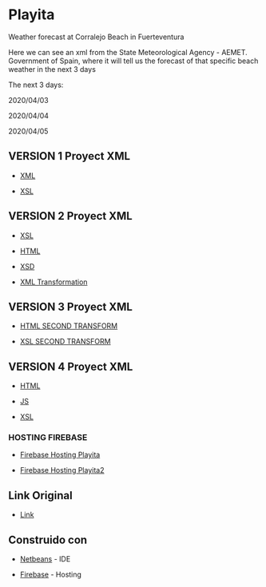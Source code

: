 # Playita
Weather forecast at Corralejo Beach in Fuerteventura

Here we can see an xml from the State Meteorological Agency - AEMET. Government of Spain, where it will tell us the forecast of that specific beach weather in the next 3 days

The next 3 days:

2020/04/03

2020/04/04

2020/04/05

## VERSION 1 Proyect XML
* [XML](https://github.com/SergioPA11/Playita/blob/master/Playita.xml)

* [XSL](https://github.com/SergioPA11/Playita/blob/master/Playita.xsl)

## VERSION 2 Proyect XML
* [XSL](https://github.com/SergioPA11/Playita/blob/master/stylesheet_playita.xsl)

* [HTML](https://github.com/SergioPA11/Playita/blob/master/Playita_output.html)

* [XSD](https://github.com/SergioPA11/Playita/blob/master/XmlSchema_playita.xsd)

* [XML Transformation](https://github.com/SergioPA11/Playita/blob/master/Playita_output.xml)

## VERSION 3 Proyect XML

* [HTML SECOND TRANSFORM](https://github.com/SergioPA11/Playita/blob/master/Playita2_output.html)

* [XSL SECOND TRANSFORM](https://github.com/SergioPA11/Playita/blob/master/playitaxsl2.xsl)

## VERSION 4 Proyect XML

* [HTML](https://github.com/SergioPA11/Playita/blob/master/public/Playita.html)

* [JS](https://github.com/SergioPA11/Playita/blob/master/public/JS/Playita.js)

* [XSL](https://github.com/SergioPA11/Playita/blob/master/public/XSL/Playita.xsl)

### HOSTING FIREBASE

* [Firebase Hosting Playita](https://playita-70a1b.web.app/Playita_output.html)

* [Firebase Hosting Playita2](https://playita-70a1b.web.app/Playita2_output.html)

## Link Original
* [Link](http://www.aemet.es/xml/playas/play_v2_3501402.xml)

## Construido con

* [Netbeans](https://netbeans.org/) - IDE

* [Firebase](https://firebase.google.com/?hl=es) - Hosting
